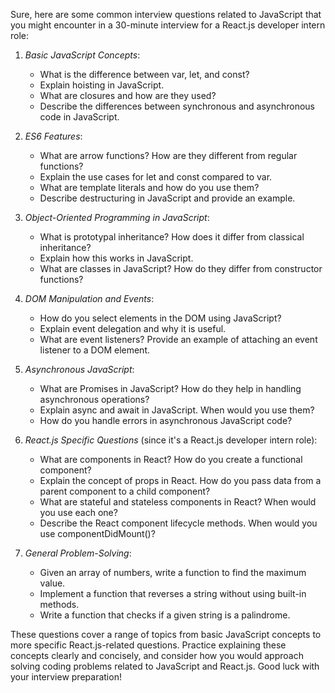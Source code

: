 Sure, here are some common interview questions related to JavaScript that you might encounter in a 30-minute interview for a React.js developer intern role:

1. *Basic JavaScript Concepts*:
   - What is the difference between var, let, and const?
   - Explain hoisting in JavaScript.
   - What are closures and how are they used?
   - Describe the differences between synchronous and asynchronous code in JavaScript.

2. *ES6 Features*:
   - What are arrow functions? How are they different from regular functions?
   - Explain the use cases for let and const compared to var.
   - What are template literals and how do you use them?
   - Describe destructuring in JavaScript and provide an example.

3. *Object-Oriented Programming in JavaScript*:
   - What is prototypal inheritance? How does it differ from classical inheritance?
   - Explain how this works in JavaScript.
   - What are classes in JavaScript? How do they differ from constructor functions?

4. *DOM Manipulation and Events*:
   - How do you select elements in the DOM using JavaScript?
   - Explain event delegation and why it is useful.
   - What are event listeners? Provide an example of attaching an event listener to a DOM element.

5. *Asynchronous JavaScript*:
   - What are Promises in JavaScript? How do they help in handling asynchronous operations?
   - Explain async and await in JavaScript. When would you use them?
   - How do you handle errors in asynchronous JavaScript code?

6. *React.js Specific Questions* (since it's a React.js developer intern role):
   - What are components in React? How do you create a functional component?
   - Explain the concept of props in React. How do you pass data from a parent component to a child component?
   - What are stateful and stateless components in React? When would you use each one?
   - Describe the React component lifecycle methods. When would you use componentDidMount()?

7. *General Problem-Solving*:
   - Given an array of numbers, write a function to find the maximum value.
   - Implement a function that reverses a string without using built-in methods.
   - Write a function that checks if a given string is a palindrome.

These questions cover a range of topics from basic JavaScript concepts to more specific React.js-related questions. Practice explaining these concepts clearly and concisely, and consider how you would approach solving coding problems related to JavaScript and React.js. Good luck with your interview preparation!